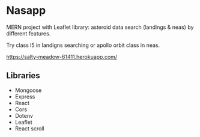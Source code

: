 # Nasapp

MERN project with Leaflet library: asteroid data search (landings & neas) by different features.

Try class l5 in landigns searching or apollo orbit class in neas.

https://salty-meadow-61411.herokuapp.com/

## Libraries
- Mongoose
- Express
- React
- Cors
- Dotenv
- Leaflet
- React scroll
